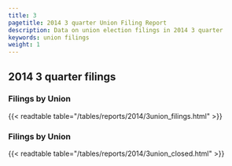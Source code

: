 ```yaml
---
title: 3
pagetitle: 2014 3 quarter Union Filing Report
description: Data on union election filings in 2014 3 quarter 
keywords: union filings
weight: 1
---
```


## 2014 3 quarter filings

### Filings by Union
{{< readtable table="/tables/reports/2014/3union_filings.html" >}}

### Filings by Union
{{< readtable table="/tables/reports/2014/3union_closed.html" >}}
